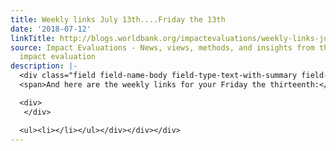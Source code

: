 ```yaml
---
title: Weekly links July 13th....Friday the 13th
date: '2018-07-12'
linkTitle: http://blogs.worldbank.org/impactevaluations/weekly-links-july-13thfriday-13th
source: Impact Evaluations - News, views, methods, and insights from the world of
  impact evaluation
description: |-
  <div class="field field-name-body field-type-text-with-summary field-label-hidden"><div class="field-items"><div class="field-item even"><div>
  <span>And here are the weekly links for your Friday the thirteenth:</span></div>

  <div>
   </div>

  <ul><li></li></ul></div></div></div>
---
```

